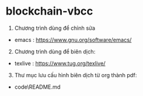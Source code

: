 # blockchain-vbcc

1. Chương trình dùng để chỉnh sửa 
- emacs : https://www.gnu.org/software/emacs/
2. Chương trình dùng để biên dịch:
- texlive : https://www.tug.org/texlive/
3. Thư mục lưu cấu hình biên dịch từ org thành pdf:
- code\README.md
